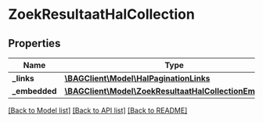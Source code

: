 # ZoekResultaatHalCollection

## Properties
Name | Type | Description | Notes
------------ | ------------- | ------------- | -------------
**_links** | [**\BAGClient\Model\HalPaginationLinks**](HalPaginationLinks.md) |  | [optional] 
**_embedded** | [**\BAGClient\Model\ZoekResultaatHalCollectionEmbedded**](ZoekResultaatHalCollectionEmbedded.md) |  | [optional] 

[[Back to Model list]](../../README.md#documentation-for-models) [[Back to API list]](../../README.md#documentation-for-api-endpoints) [[Back to README]](../../README.md)

